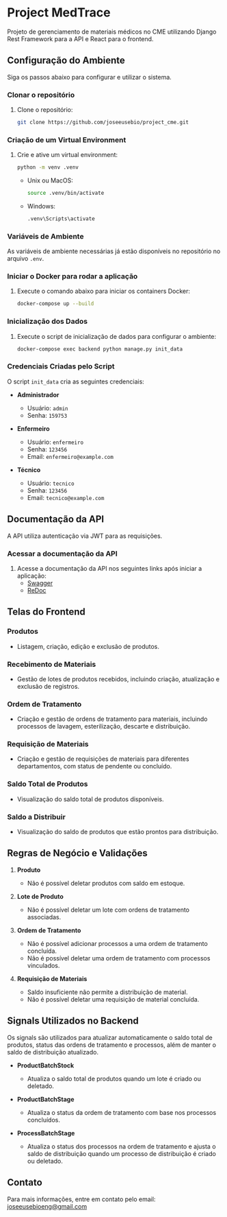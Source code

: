 # Project MedTrace

Projeto de gerenciamento de materiais médicos no CME utilizando Django Rest Framework para a API e React para o frontend.

## Configuração do Ambiente

Siga os passos abaixo para configurar e utilizar o sistema.

### Clonar o repositório

1. Clone o repositório:
    ```bash
    git clone https://github.com/joseeusebio/project_cme.git
    ```

### Criação de um Virtual Environment

1. Crie e ative um virtual environment:
    ```bash
    python -m venv .venv
    ```
    - Unix ou MacOS:
        ```bash
        source .venv/bin/activate
        ```
    - Windows:
        ```bash
        .venv\Scripts\activate
        ```

### Variáveis de Ambiente

As variáveis de ambiente necessárias já estão disponíveis no repositório no arquivo `.env`.

### Iniciar o Docker para rodar a aplicação

1. Execute o comando abaixo para iniciar os containers Docker:
    ```bash
    docker-compose up --build
    ```

### Inicialização dos Dados

1. Execute o script de inicialização de dados para configurar o ambiente:
    ```bash
    docker-compose exec backend python manage.py init_data
    ```

### Credenciais Criadas pelo Script

O script `init_data` cria as seguintes credenciais:

- **Administrador**
  - Usuário: `admin`
  - Senha: `159753`

- **Enfermeiro**
  - Usuário: `enfermeiro`
  - Senha: `123456`
  - Email: `enfermeiro@example.com`

- **Técnico**
  - Usuário: `tecnico`
  - Senha: `123456`
  - Email: `tecnico@example.com`

## Documentação da API

A API utiliza autenticação via JWT para as requisições.

### Acessar a documentação da API

1. Acesse a documentação da API nos seguintes links após iniciar a aplicação:
    - [Swagger](http://localhost:8000/swagger/)
    - [ReDoc](http://localhost:8000/redoc/)

## Telas do Frontend

### Produtos
- Listagem, criação, edição e exclusão de produtos.

### Recebimento de Materiais
- Gestão de lotes de produtos recebidos, incluindo criação, atualização e exclusão de registros.

### Ordem de Tratamento
- Criação e gestão de ordens de tratamento para materiais, incluindo processos de lavagem, esterilização, descarte e distribuição.

### Requisição de Materiais
- Criação e gestão de requisições de materiais para diferentes departamentos, com status de pendente ou concluído.

### Saldo Total de Produtos
- Visualização do saldo total de produtos disponíveis.

### Saldo a Distribuir
- Visualização do saldo de produtos que estão prontos para distribuição.

## Regras de Negócio e Validações

1. **Produto**
   - Não é possível deletar produtos com saldo em estoque.
   
2. **Lote de Produto**
   - Não é possível deletar um lote com ordens de tratamento associadas.
   
3. **Ordem de Tratamento**
   - Não é possível adicionar processos a uma ordem de tratamento concluída.
   - Não é possível deletar uma ordem de tratamento com processos vinculados.
   
4. **Requisição de Materiais**
   - Saldo insuficiente não permite a distribuição de material.
   - Não é possível deletar uma requisição de material concluída.

## Signals Utilizados no Backend

Os signals são utilizados para atualizar automaticamente o saldo total de produtos, status das ordens de tratamento e processos, além de manter o saldo de distribuição atualizado.

- **ProductBatchStock**
  - Atualiza o saldo total de produtos quando um lote é criado ou deletado.

- **ProductBatchStage**
  - Atualiza o status da ordem de tratamento com base nos processos concluídos.

- **ProcessBatchStage**
  - Atualiza o status dos processos na ordem de tratamento e ajusta o saldo de distribuição quando um processo de distribuição é criado ou deletado.

## Contato

Para mais informações, entre em contato pelo email: joseeusebioeng@gmail.com
